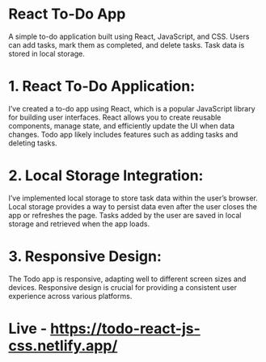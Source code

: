# React To-Do App

A simple to-do application built using React, JavaScript, and CSS. Users can add tasks, mark them as completed, and delete tasks. Task data is stored in local storage.

# 1. React To-Do Application:
I’ve created a to-do app using React, which is a popular JavaScript library for building user interfaces.
React allows you to create reusable components, manage state, and efficiently update the UI when data changes.
Todo app likely includes features such as adding tasks and deleting tasks.
# 2. Local Storage Integration:
I’ve implemented local storage to store task data within the user’s browser.
Local storage provides a way to persist data even after the user closes the app or refreshes the page.
Tasks added by the user are saved in local storage and retrieved when the app loads.
# 3. Responsive Design:
The Todo app is responsive, adapting well to different screen sizes and devices.
Responsive design is crucial for providing a consistent user experience across various platforms.

# Live - https://todo-react-js-css.netlify.app/